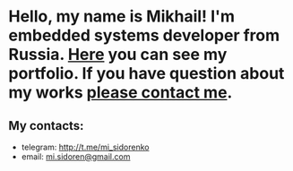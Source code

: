 # Hello, my name is Mikhail! I'm embedded systems developer from Russia. [Here](https://github.com/m-sidorenko/m-sidorenko "portfolio") you can see my portfolio. If you have question about my works <a href="mailto:mi.sidoren@gmail.com">please contact me</a>.

## My contacts:
- telegram: http://t.me/mi_sidorenko 
- email: mi.sidoren@gmail.com
